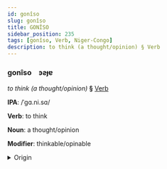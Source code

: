 ```yaml
---
id: gonîso
slug: gonîso
title: GONÎSO
sidebar_position: 235
tags: [gonîso, Verb, Niger-Congo]
description: to think (a thought/opinion) § Verb
---
```


### gonîso&emsp;<span kind="abugida">ꜿƨɟɐ</span>

*to think (a thought/opinion)* **§** [Verb](../../tags/Verb)

**IPA**: /ˈgɑ.ni.sɑ/

**Verb**: to think

**Noun**: a thought/opinion

**Modifier**: thinkable/opinable

<details>
    <summary>Origin</summary>
    Chichewa -ganiza /ɡaˈni.za/<br/>
    <em>Niger-Congo Language Family</em>
</details>
